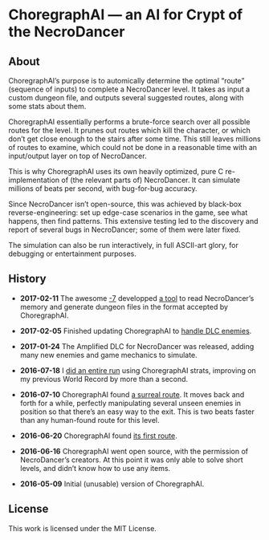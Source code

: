 # ChoregraphAI — an AI for Crypt of the NecroDancer

## About

ChoregraphAI’s purpose is to automically determine the optimal “route”
(sequence of inputs) to complete a NecroDancer level. It takes as input a
custom dungeon file, and outputs several suggested routes, along with some
stats about them.

ChoregraphAI essentially performs a brute-force search over all possible routes
for the level. It prunes out routes which kill the character, or which don’t
get close enough to the stairs after some time. This still leaves millions of
routes to examine, which could not be done in a reasonable time with an
input/output layer on top of NecroDancer.

This is why ChoregraphAI uses its own heavily optimized, pure C
re-implementation of (the relevant parts of) NecroDancer. It can simulate
millions of beats per second, with bug-for-bug accuracy.

Since NecroDancer isn’t open-source, this was achieved by black-box
reverse-engineering: set up edge-case scenarios in the game, see what happens,
then find patterns. This extensive testing led to the discovery and report of
several bugs in NecroDancer; some of them were later fixed.

The simulation can also be run interactively, in full ASCII-art glory, for
debugging or entertainment purposes.

## History

* **2017-02-11** The awesome [-7](https://github.com/negative-seven) developped [a tool](https://github.com/necrommunity/nd_level_extract) to read NecroDancer’s memory and generate dungeon files in the format accepted by ChoregraphAI.

* **2017-02-05** Finished updating ChoregraphAI to [handle DLC enemies](https://www.youtube.com/watch?v=3bm50q3bK8o&feature=youtu.be).

* **2017-01-24** The Amplified DLC for NecroDancer was released, adding many new enemies and game mechanics to simulate.

* **2016-07-18** I [did an entire run](http://www.youtube.com/watch?v=7c5wCzQO5po) using ChoregraphAI strats, improving on my previous World Record by more than a second.

* **2016-07-10** ChoregraphAI found [a surreal route](https://www.youtube.com/watch?v=XbH2m-7lfSk). It moves back and forth for a while, perfectly manipulating several unseen enemies in position so that there’s an easy way to the exit. This is two beats faster than any human-found route for this level.

* **2016-06-20** ChoregraphAI found [its first route](https://www.youtube.com/watch?v=dNYfj2hQ3kI&feature=youtu.be).

* **2016-06-16** ChoregraphAI went open source, with the permission of NecroDancer’s creators. At this point it was only able to solve short levels, and didn’t know how to use any items.

* **2016-05-09** Initial (unusable) version of ChoregraphAI.

## License

This work is licensed under the MIT License.
